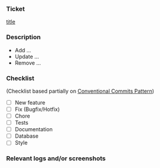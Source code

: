 ### Ticket
[title](url)

### Description
* Add ...
* Update ...
* Remove ...

### Checklist
(Checklist based partially on [Conventional Commits Pattern])
- [ ] New feature
- [ ] Fix (Bugfix/Hotfix)
- [ ] Chore
- [ ] Tests
- [ ] Documentation
- [ ] Database
- [ ] Style

### Relevant logs and/or screenshots






[//]: # (These are reference links used in the body of this note and get stripped out when the markdown processor does its job.)
[Conventional Commits Pattern]: <https://medium.com/linkapi-solutions/conventional-commits-pattern-3778d1a1e657>